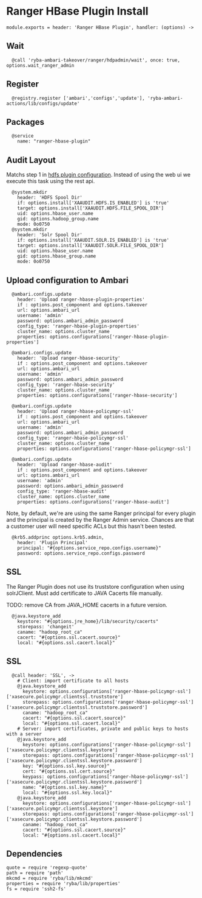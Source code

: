 
# Ranger HBase Plugin Install

    module.exports = header: 'Ranger HBase Plugin', handler: (options) ->

## Wait

      @call 'ryba-ambari-takeover/ranger/hdpadmin/wait', once: true, options.wait_ranger_admin

## Register

      @registry.register ['ambari','configs','update'], 'ryba-ambari-actions/lib/configs/update'

## Packages

      @service
        name: "ranger-hbase-plugin"

## Audit Layout

Matchs step 1 in [hdfs plugin configuration][plugin]. Instead of using the web ui
we execute this task using the rest api.


      @system.mkdir
        header: 'HDFS Spool Dir'
        if: options.install['XAAUDIT.HDFS.IS_ENABLED'] is 'true'
        target: options.install['XAAUDIT.HDFS.FILE_SPOOL_DIR']
        uid: options.hbase_user.name
        gid: options.hadoop_group.name
        mode: 0o0750
      @system.mkdir
        header: 'Solr Spool Dir'
        if: options.install['XAAUDIT.SOLR.IS_ENABLED'] is 'true'
        target: options.install['XAAUDIT.SOLR.FILE_SPOOL_DIR']
        uid: options.hbase_user.name
        gid: options.hbase_group.name
        mode: 0o0750

## Upload configuration to Ambari

      @ambari.configs.update
        header: 'Upload ranger-hbase-plugin-properties'
        if : options.post_component and options.takeover
        url: options.ambari_url
        username: 'admin'
        password: options.ambari_admin_password
        config_type: 'ranger-hbase-plugin-properties'
        cluster_name: options.cluster_name
        properties: options.configurations['ranger-hbase-plugin-properties']

      @ambari.configs.update
        header: 'Upload ranger-hbase-security'
        if : options.post_component and options.takeover
        url: options.ambari_url
        username: 'admin'
        password: options.ambari_admin_password
        config_type: 'ranger-hbase-security'
        cluster_name: options.cluster_name
        properties: options.configurations['ranger-hbase-security']

      @ambari.configs.update
        header: 'Upload ranger-hbase-policymgr-ssl'
        if : options.post_component and options.takeover
        url: options.ambari_url
        username: 'admin'
        password: options.ambari_admin_password
        config_type: 'ranger-hbase-policymgr-ssl'
        cluster_name: options.cluster_name
        properties: options.configurations['ranger-hbase-policymgr-ssl']

      @ambari.configs.update
        header: 'Upload ranger-hbase-audit'
        if : options.post_component and options.takeover
        url: options.ambari_url
        username: 'admin'
        password: options.ambari_admin_password
        config_type: 'ranger-hbase-audit'
        cluster_name: options.cluster_name
        properties: options.configurations['ranger-hbase-audit']

Note, by default, we're are using the same Ranger principal for every
plugin and the principal is created by the Ranger Admin service. Chances
are that a customer user will need specific ACLs but this hasn't been
tested.

      @krb5.addprinc options.krb5.admin,
        header: 'Plugin Principal'
        principal: "#{options.service_repo.configs.username}"
        password: options.service_repo.configs.password

## SSL

The Ranger Plugin does not use its truststore configuration when using solrJClient.
Must add certificate to JAVA Cacerts file manually.

TODO: remove CA from JAVA_HOME cacerts in a future version.

      @java.keystore_add
        keystore: "#{options.jre_home}/lib/security/cacerts"
        storepass: 'changeit'
        caname: "hadoop_root_ca"
        cacert: "#{options.ssl.cacert.source}"
        local: "#{options.ssl.cacert.local}"
## SSL

      @call header: 'SSL', ->
        # Client: import certificate to all hosts
        @java.keystore_add
          keystore: options.configurations['ranger-hbase-policymgr-ssl']['xasecure.policymgr.clientssl.truststore']
          storepass: options.configurations['ranger-hbase-policymgr-ssl']['xasecure.policymgr.clientssl.truststore.password']
          caname: "hadoop_root_ca"
          cacert: "#{options.ssl.cacert.source}"
          local: "#{options.ssl.cacert.local}"
        # Server: import certificates, private and public keys to hosts with a server
        @java.keystore_add
          keystore: options.configurations['ranger-hbase-policymgr-ssl']['xasecure.policymgr.clientssl.keystore']
          storepass: options.configurations['ranger-hbase-policymgr-ssl']['xasecure.policymgr.clientssl.keystore.password']
          key: "#{options.ssl.key.source}"
          cert: "#{options.ssl.cert.source}"
          keypass: options.configurations['ranger-hbase-policymgr-ssl']['xasecure.policymgr.clientssl.keystore.password']
          name: "#{options.ssl.key.name}"
          local: "#{options.ssl.key.local}"
        @java.keystore_add
          keystore: options.configurations['ranger-hbase-policymgr-ssl']['xasecure.policymgr.clientssl.keystore']
          storepass: options.configurations['ranger-hbase-policymgr-ssl']['xasecure.policymgr.clientssl.keystore.password']
          caname: "hadoop_root_ca"
          cacert: "#{options.ssl.cacert.source}"
          local: "#{options.ssl.cacert.local}"


## Dependencies

    quote = require 'regexp-quote'
    path = require 'path'
    mkcmd = require 'ryba/lib/mkcmd'
    properties = require 'ryba/lib/properties'
    fs = require 'ssh2-fs'

[plugin]:(https://docs.hortonworks.com/HDPDocuments/HDP2/HDP-2.4.0/bk_installing_manually_book/content/installing_ranger_plugins.html#installing_ranger_hbase_plugin)
[perms-fix]: https://community.hortonworks.com/questions/23717/ranger-solr-on-hdp-234-unable-to-refresh-policies.html
